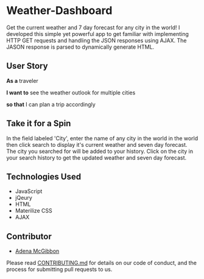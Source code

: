 # Weather-Dashboard

Get the current weather and 7 day forecast for any city in the world!  I developed this simple yet powerful app to get familiar with implementing HTTP GET requests and handling the JSON responses using AJAX.  The JASON response is parsed to dynamically generate HTML.

## User Story

**As a** traveler

**I want to** see the weather outlook for multiple cities

**so that** I can plan a trip accordingly


## Take it for a Spin

In the field labeled 'City', enter the name of any city in the world in the world then click search to display it's current weather and seven day forecast.  The city you searched for will be added to your history.  Click on the city in your search history to get the updated weather and seven day forecast.

## Technologies Used

* JavaScript
* jQeury
* HTML
* Materilize CSS
* AJAX

## Contributor

* [Adena McGibbon](https://github.com/AdenasGittinIt)

Please read [CONTRIBUTING.md](https://gist.github.com/PurpleBooth/b24679402957c63ec426) for details on our code of conduct, and the process for submitting pull requests to us.
